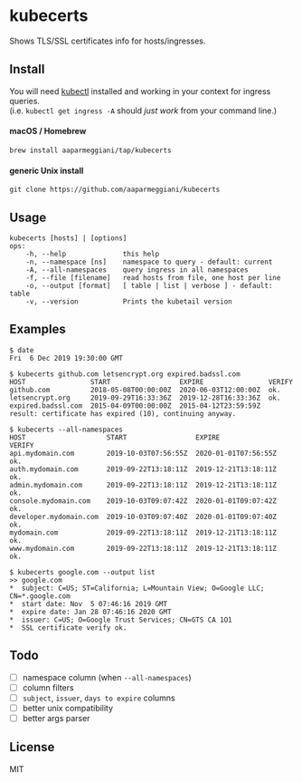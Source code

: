 # kubecerts

Shows TLS/SSL certificates info for hosts/ingresses.  

## Install

You will need [kubectl](https://kubernetes.io/docs/tasks/tools/install-kubectl/) installed and working in your context for ingress queries.  
(i.e. `kubectl get ingress -A` should *just work* from your command line.)

#### macOS / Homebrew
```console
brew install aaparmeggiani/tap/kubecerts
```

#### generic Unix install
```console
git clone https://github.com/aaparmeggiani/kubecerts
```

## Usage
```console
kubecerts [hosts] | [options]
ops:
    -h, --help              this help
    -n, --namespace [ns]    namespace to query - default: current
    -A, --all-namespaces    query ingress in all namespaces
    -f, --file [filename]   read hosts from file, one host per line
    -o, --output [format]   [ table | list | verbose ] - default: table
    -v, --version           Prints the kubetail version
```

## Examples
```console
$ date
Fri  6 Dec 2019 19:30:00 GMT

$ kubecerts github.com letsencrypt.org expired.badssl.com
HOST                START                 EXPIRE                VERIFY
github.com          2018-05-08T00:00:00Z  2020-06-03T12:00:00Z  ok.
letsencrypt.org     2019-09-29T16:33:36Z  2019-12-28T16:33:36Z  ok.
expired.badssl.com  2015-04-09T00:00:00Z  2015-04-12T23:59:59Z  result: certificate has expired (10), continuing anyway.

$ kubecerts --all-namespaces
HOST                    START                 EXPIRE                VERIFY
api.mydomain.com        2019-10-03T07:56:55Z  2020-01-01T07:56:55Z  ok.
auth.mydomain.com       2019-09-22T13:18:11Z  2019-12-21T13:18:11Z  ok.
admin.mydomain.com      2019-09-22T13:18:11Z  2019-12-21T13:18:11Z  ok.
console.mydomain.com    2019-10-03T09:07:42Z  2020-01-01T09:07:42Z  ok.
developer.mydomain.com  2019-10-03T09:07:40Z  2020-01-01T09:07:40Z  ok.
mydomain.com            2019-09-22T13:18:11Z  2019-12-21T13:18:11Z  ok.
www.mydomain.com        2019-09-22T13:18:11Z  2019-12-21T13:18:11Z  ok.

$ kubecerts google.com --output list
>> google.com
*  subject: C=US; ST=California; L=Mountain View; O=Google LLC; CN=*.google.com
*  start date: Nov  5 07:46:16 2019 GMT
*  expire date: Jan 28 07:46:16 2020 GMT
*  issuer: C=US; O=Google Trust Services; CN=GTS CA 1O1
*  SSL certificate verify ok.

```

## Todo
- [ ] namespace column (when `--all-namespaces`)
- [ ] column filters
- [ ] `subject`, `issuer`, `days to expire` columns
- [ ] better unix compatibility 
- [ ] better args parser

## License
MIT
